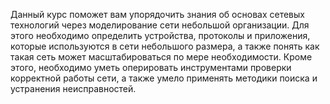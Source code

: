 <!-- verified: agorbachev 03.05.2022 -->

<!-- 17.0.1 -->
Данный курс поможет вам упорядочить знания об основах сетевых технологий через моделирование сети небольшой организации. Для этого необходимо определить устройства, протоколы и приложения, которые используются в сети небольшого размера, а также понять как такая сеть может масштабироваться по мере необходимости. Кроме этого, необходимо уметь оперировать инструментами проверки корректной работы сети, а также умело применять методики поиска и устранения неисправностей.